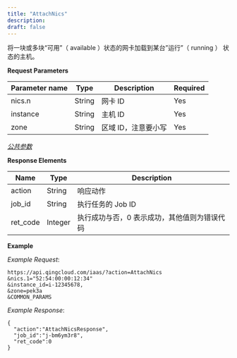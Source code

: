 ```yaml
---
title: "AttachNics"
description: 
draft: false
---
```




将一块或多块“可用”（ available ）状态的网卡加载到某台”运行”（ running ） 状态的主机。

**Request Parameters**

| Parameter name | Type | Description | Required |
| --- | --- | --- | --- |
| nics.n | String | 网卡 ID | Yes |
| instance | String | 主机 ID | Yes |
| zone | String | 区域 ID，注意要小写 | Yes |

[_公共参数_](../../../parameters/)

**Response Elements**

| Name | Type | Description |
| --- | --- | --- |
| action | String | 响应动作 |
| job_id | String | 执行任务的 Job ID |
| ret_code | Integer | 执行成功与否，0 表示成功，其他值则为错误代码 |

**Example**

_Example Request_:

```
https://api.qingcloud.com/iaas/?action=AttachNics
&nics.1="52:54:00:00:12:34"
&instance_id=i-12345678,
&zone=pek3a
&COMMON_PARAMS
```

_Example Response_:

```
{
  "action":"AttachNicsResponse",
  "job_id":"j-bm6ym3r8",
  "ret_code":0
}
```

